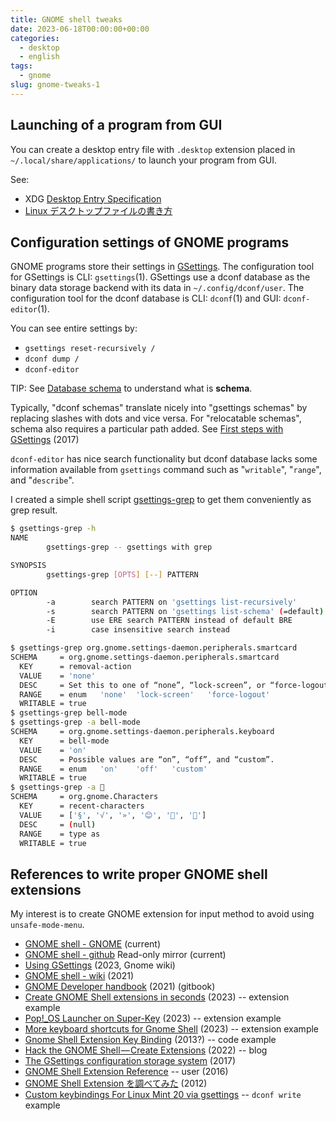 ```yaml
---
title: GNOME shell tweaks
date: 2023-06-18T00:00:00+00:00
categories:
  - desktop
  - english
tags:
  - gnome
slug: gnome-tweaks-1
---
```


## Launching of a program from GUI

You can create a desktop entry file with `.desktop` extension placed in `~/.local/share/applications/` to launch your program from GUI.

See:

- XDG [Desktop Entry Specification](https://specifications.freedesktop.org/desktop-entry-spec/desktop-entry-spec-latest.html)
- [Linux デスクトップファイルの書き方](https://endy-tech.hatenablog.jp/entry/desktop_entry)

## Configuration settings of GNOME programs

GNOME programs store their settings in
[GSettings](https://wiki.gnome.org/HowDoI/GSettings).
The configuration tool for GSettings is CLI: `gsettings`(1).
GSettings use a dconf database as the binary data storage backend with its data
in `~/.config/dconf/user`.
The configuration tool for the dconf database is CLI: `dconf`(1) and GUI:
`dconf-editor`(1).

You can see entire settings by:
- `gsettings reset-recursively /`
- `dconf dump /`
- `dconf-editor`

TIP: See [Database schema](https://en.wikipedia.org/wiki/Database_schema) to
understand what is **schema**.

Typically, "dconf schemas" translate nicely into "gsettings schemas" by replacing slashes with dots and vice versa.
For "relocatable schemas", schema also requires a particular path added.
See [First steps with GSettings](https://blog.gtk.org/2017/05/01/first-steps-with-gsettings/) (2017)

<!--
You can check irregular ones by:
```sh
$ gsettings list-schemas --print-paths | while true; do read XXX YYY; if [ -z "$XXX" ]; then break; fi; ZZZ="/$(echo $XXX|sed "s/\./\//g")/"; if [ "$ZZZ" != "$YYY" ]; then echo "$XXX $YYY"; fi; done
```
-->

`dconf-editor` has nice search functionality but dconf database lacks some
information available from `gsettings` command such as "`writable`", "`range`",
and "`describe`".

I created a simple shell script
[gsettings-grep](https://github.com/osamuaoki/osamu-utils/blob/main/gsettings-grep)
to get them conveniently as grep result.

```sh
$ gsettings-grep -h
NAME
        gsettings-grep -- gsettings with grep

SYNOPSIS
        gsettings-grep [OPTS] [--] PATTERN

OPTION
        -a        search PATTERN on 'gsettings list-recursively'
        -s        search PATTERN on 'gsettings list-schema' (=default)
        -E        use ERE search PATTERN instead of default BRE
        -i        case insensitive search instead

$ gsettings-grep org.gnome.settings-daemon.peripherals.smartcard
SCHEMA     = org.gnome.settings-daemon.peripherals.smartcard
  KEY      = removal-action
  VALUE    = 'none'
  DESC     = Set this to one of “none”, “lock-screen”, or “force-logout”. The action will get performed when the smartcard used for log in is removed.
  RANGE    = enum	'none'	'lock-screen'	'force-logout'
  WRITABLE = true
$ gsettings-grep bell-mode
$ gsettings-grep -a bell-mode
SCHEMA     = org.gnome.settings-daemon.peripherals.keyboard
  KEY      = bell-mode
  VALUE    = 'on'
  DESC     = Possible values are “on”, “off”, and “custom”.
  RANGE    = enum	'on'	'off'	'custom'
  WRITABLE = true
$ gsettings-grep -a 🎌
SCHEMA     = org.gnome.Characters
  KEY      = recent-characters
  VALUE    = ['§', '√', '»', '😊', '👿', '🎌']
  DESC     = (null)
  RANGE    = type as
  WRITABLE = true
```

## References to write proper GNOME shell extensions

My interest is to create GNOME extension for input method to avoid using `unsafe-mode-menu`.

- [GNOME shell - GNOME](https://gitlab.gnome.org/GNOME/gnome-shell) (current)
- [GNOME shell - github](https://github.com/GNOME/gnome-shell) Read-only mirror (current)
- [Using GSettings](https://wiki.gnome.org/HowDoI/GSettings) (2023, Gnome wiki)
- [GNOME shell - wiki](https://wiki.gnome.org/Projects/GnomeShell) (2021)
- [GNOME Developer handbook](https://bharatkalluri.gitbook.io/gnome-developer-handbook/) (2021) (gitbook)
- [Create GNOME Shell extensions in seconds](https://github.com/p-e-w/argos) (2023) -- extension example
- [Pop!_OS Launcher on Super-Key](https://github.com/ManeLippert/gnome-shell-extension-pop-launcher-super-key) (2023) -- extension example
- [More keyboard shortcuts for Gnome Shell](https://github.com/matthijskooijman/gnome-shell-more-keyboard-shortcuts) (2023) -- extension example
- [Gnome Shell Extension Key Binding](https://superuser.com/questions/471606/gnome-shell-extension-key-binding) (2013?) -- code example
- [Hack the GNOME Shell — Create Extensions](https://itnext.io/hacking-the-gnome-shell-create-extensions-ef3e4ecac325) (2022) -- blog
- [The GSettings configuration storage system](https://encarsia.github.io/en/posts/gsettings/) (2017)
- [GNOME Shell Extension Reference](https://github.com/julio641742/gnome-shell-extension-reference) -- user (2016)
- [GNOME Shell Extension を調べてみた](https://fut-nis.hatenadiary.jp/entry/20120626/1340716798) (2012)
- [Custom keybindings For Linux Mint 20 via gsettings](https://unix.stackexchange.com/questions/596308/custom-keybindings-for-linux-mint-20-via-gsettings) -- `dconf write` example



<!--
- [mapping between dconf dump output and gsettings schemas](https://askubuntu.com/questions/1064313/mapping-between-dconf-dump-output-and-gsettings-schemas/1064329#1064329) (2018-2021, ask ubuntu)
- [Where does Ubuntu Gnome store the keyboard shortcuts configuration file?](https://askubuntu.com/questions/787451/where-does-ubuntu-gnome-store-the-keyboard-shortcuts-configuration-file) (2016-2022, ask ubuntu)
- [How can I get Summary and Description of Schema using gsettings](https://askubuntu.com/questions/271886/how-can-i-get-summary-and-description-of-schema-using-gsettings) (2013-2020, ask ubuntu)
- [【第11回】拡張機能でGNOME Shellを派手にしたり便利にしたり](https://pc.watch.impress.co.jp/docs/column/ubuntu/1440667.html) (2022, pc watch)
- [第492回 GNOME Shellの拡張機能を作ってみよう](https://gihyo.jp/admin/serial/01/ubuntu-recipe/0767) (2017, gihyo)
- [GSETTINGS – FLEXIBLE CONFIGURATION SYSTEM](http://zderadicka.eu/gsettings-flexible-configuration-system/) -- python
-->





<!-- vim: set sw=4 sts=4 ai si et tw=79 ft=markdown: -->
